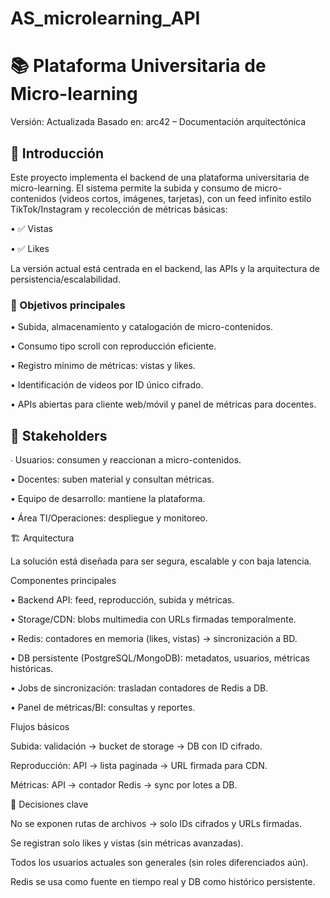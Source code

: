 # AS_microlearning_API
# 📚 Plataforma Universitaria de Micro-learning

Versión: Actualizada
Basado en: arc42 – Documentación arquitectónica

## 🚀 Introducción

Este proyecto implementa el backend de una plataforma universitaria de micro-learning.
El sistema permite la subida y consumo de micro-contenidos (videos cortos, imágenes, tarjetas), con un feed infinito estilo TikTok/Instagram y recolección de métricas básicas:

• ✅ Vistas

• ✅ Likes

La versión actual está centrada en el backend, las APIs y la arquitectura de persistencia/escalabilidad.

### 🎯 Objetivos principales

• Subida, almacenamiento y catalogación de micro-contenidos.

• Consumo tipo scroll con reproducción eficiente.

• Registro mínimo de métricas: vistas y likes.

• Identificación de videos por ID único cifrado.

• APIs abiertas para cliente web/móvil y panel de métricas para docentes.

## 👥 Stakeholders

∙ Usuarios: consumen y reaccionan a micro-contenidos.

• Docentes: suben material y consultan métricas.

• Equipo de desarrollo: mantiene la plataforma.

• Área TI/Operaciones: despliegue y monitoreo.

🏗️ Arquitectura

La solución está diseñada para ser segura, escalable y con baja latencia.

Componentes principales

• Backend API: feed, reproducción, subida y métricas.

• Storage/CDN: blobs multimedia con URLs firmadas temporalmente.

• Redis: contadores en memoria (likes, vistas) → sincronización a BD.

• DB persistente (PostgreSQL/MongoDB): metadatos, usuarios, métricas históricas.

• Jobs de sincronización: trasladan contadores de Redis a DB.

• Panel de métricas/BI: consultas y reportes.

Flujos básicos

Subida: validación → bucket de storage → DB con ID cifrado.

Reproducción: API → lista paginada → URL firmada para CDN.

Métricas: API → contador Redis → sync por lotes a DB.

🔐 Decisiones clave

No se exponen rutas de archivos → solo IDs cifrados y URLs firmadas.

Se registran solo likes y vistas (sin métricas avanzadas).

Todos los usuarios actuales son generales (sin roles diferenciados aún).

Redis se usa como fuente en tiempo real y DB como histórico persistente.
